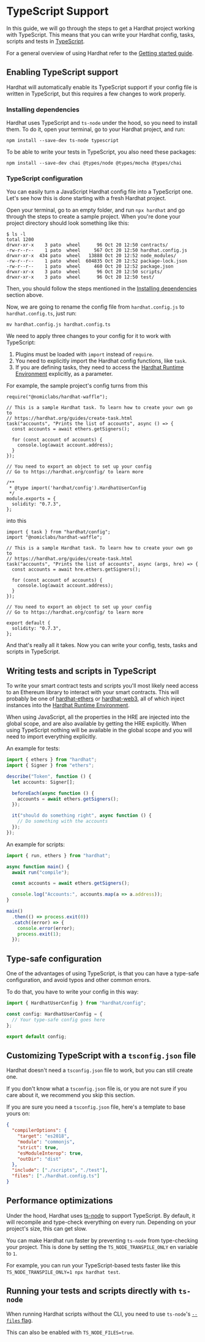 # TypeScript Support

In this guide, we will go through the steps to get a Hardhat project working with TypeScript. This means that you can write your Hardhat config, tasks, scripts and tests in [TypeScript](https://www.typescriptlang.org/). 

For a general overview of using Hardhat refer to the [Getting started guide](../getting-started).

## Enabling TypeScript support

Hardhat will automatically enable its TypeScript support if your config file is written
in TypeScript, but this requires a few changes to work properly.

### Installing dependencies

Hardhat uses TypeScript and `ts-node` under the hood, so you need to install them.
To do it, open your terminal, go to your Hardhat project, and run:

```
npm install --save-dev ts-node typescript
```

To be able to write your tests in TypeScript, you also need these packages:

```
npm install --save-dev chai @types/node @types/mocha @types/chai
```

### TypeScript configuration

You can easily turn a JavaScript Hardhat config file into a TypeScript one. Let's see how this is done starting with a
fresh Hardhat project.

Open your terminal, go to an empty folder, and run `npx hardhat` and go through the steps to create a sample
project. When you're done your project directory should look something like this:

```
$ ls -l
total 1200
drwxr-xr-x    3 pato  wheel      96 Oct 20 12:50 contracts/
-rw-r--r--    1 pato  wheel     567 Oct 20 12:50 hardhat.config.js
drwxr-xr-x  434 pato  wheel   13888 Oct 20 12:52 node_modules/
-rw-r--r--    1 pato  wheel  604835 Oct 20 12:52 package-lock.json
-rw-r--r--    1 pato  wheel     460 Oct 20 12:52 package.json
drwxr-xr-x    3 pato  wheel      96 Oct 20 12:50 scripts/
drwxr-xr-x    3 pato  wheel      96 Oct 20 12:50 test/
```

Then, you should follow the steps mentioned in the [Installing dependencies](#installing-dependencies) section above.

Now, we are going to rename the config file from `hardhat.config.js` to `hardhat.config.ts`, just run:

```
mv hardhat.config.js hardhat.config.ts
```

We need to apply three changes to your config for it to work with TypeScript:

1. Plugins must be loaded with `import` instead of `require`.
2. You need to explicitly import the Hardhat config functions, like `task`.
3. If you are defining tasks, they need to access the [Hardhat Runtime Environment] explicitly, as a parameter.

For example, the sample project's config turns from this

```js{1,5-6,19-21}
require("@nomiclabs/hardhat-waffle");

// This is a sample Hardhat task. To learn how to create your own go to
// https://hardhat.org/guides/create-task.html
task("accounts", "Prints the list of accounts", async () => {
  const accounts = await ethers.getSigners();

  for (const account of accounts) {
    console.log(await account.address);
  }
});

// You need to export an object to set up your config
// Go to https://hardhat.org/config/ to learn more

/**
 * @type import('hardhat/config').HardhatUserConfig
 */
module.exports = {
  solidity: "0.7.3",
};
```

into this

```typescript{1-2,6-7,17-19}
import { task } from "hardhat/config";
import "@nomiclabs/hardhat-waffle";

// This is a sample Hardhat task. To learn how to create your own go to
// https://hardhat.org/guides/create-task.html
task("accounts", "Prints the list of accounts", async (args, hre) => {
  const accounts = await hre.ethers.getSigners();

  for (const account of accounts) {
    console.log(await account.address);
  }
});

// You need to export an object to set up your config
// Go to https://hardhat.org/config/ to learn more

export default {
  solidity: "0.7.3",
};
```

And that's really all it takes. Now you can write your config, tests, tasks and scripts in TypeScript.

## Writing tests and scripts in TypeScript

To write your smart contract tests and scripts you'll most likely need access to an Ethereum library to interact with your smart contracts. This will probably be one of [hardhat-ethers](https://github.com/nomiclabs/hardhat/tree/master/packages/hardhat-ethers) or [hardhat-web3](https://github.com/nomiclabs/hardhat/tree/master/packages/hardhat-web3), all of which inject instances into the [Hardhat Runtime Environment].

When using JavaScript, all the properties in the HRE are injected into the global scope, and are also available by getting the HRE explicitly. When using TypeScript nothing will be available in the global scope and you will need to import everything explicitly.

An example for tests:

```typescript
import { ethers } from "hardhat";
import { Signer } from "ethers";

describe("Token", function () {
  let accounts: Signer[];

  beforeEach(async function () {
    accounts = await ethers.getSigners();
  });

  it("should do something right", async function () {
    // Do something with the accounts
  });
});
```

An example for scripts:

```typescript
import { run, ethers } from "hardhat";

async function main() {
  await run("compile");

  const accounts = await ethers.getSigners();

  console.log("Accounts:", accounts.map(a => a.address));
}

main()
  .then(() => process.exit(0))
  .catch((error) => {
    console.error(error);
    process.exit(1);
  });
```

## Type-safe configuration

One of the advantages of using TypeScript, is that you can have a type-safe configuration, and avoid typos and other common errors.

To do that, you have to write your config in this way:

```ts
import { HardhatUserConfig } from "hardhat/config";

const config: HardhatUserConfig = {
  // Your type-safe config goes here
};

export default config;
```

## Customizing TypeScript with a `tsconfig.json` file

Hardhat doesn't need a `tsconfig.json` file to work, but you can still create one. 

If you don't know what a `tsconfig.json` file is, or you are not sure if you care about it, 
we recommend you skip this section.

If you are sure you need a `tsconfig.json` file, here's a template to base yours on:

```json
{
  "compilerOptions": {
    "target": "es2018",
    "module": "commonjs",
    "strict": true,
    "esModuleInterop": true,
    "outDir": "dist"
  },
  "include": ["./scripts", "./test"],
  "files": ["./hardhat.config.ts"]
}
```

## Performance optimizations

Under the hood, Hardhat uses [ts-node](https://www.npmjs.com/package/ts-node) to support TypeScript. By default, it
will recompile and type-check everything on every run. Depending on your project's size, this can get slow.

You can make Hardhat run faster by preventing `ts-node` from type-checking your project. This is done by setting the
`TS_NODE_TRANSPILE_ONLY` en variable to `1`. 

For example, you can run your TypeScript-based tests faster like this `TS_NODE_TRANSPILE_ONLY=1 npx hardhat test`.

## Running your tests and scripts directly with `ts-node`

When running Hardhat scripts without the CLI, you need to use `ts-node`'s [`--files` flag](https://www.npmjs.com/package/ts-node#help-my-types-are-missing).

This can also be enabled with `TS_NODE_FILES=true`.

[hardhat runtime environment]: ../advanced/hardhat-runtime-environment.md
